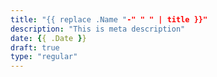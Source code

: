 ```yaml
---
title: "{{ replace .Name "-" " " | title }}"
description: "This is meta description"
date: {{ .Date }}
draft: true
type: "regular"
---
```

